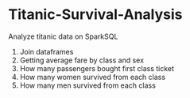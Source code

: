 # Titanic-Survival-Analysis
Analyze titanic data on SparkSQL
1. Join dataframes
2. Getting average fare by class and sex
3. How many passengers bought first class ticket
4. How many women survived from each class
5. How many men survived from each class
